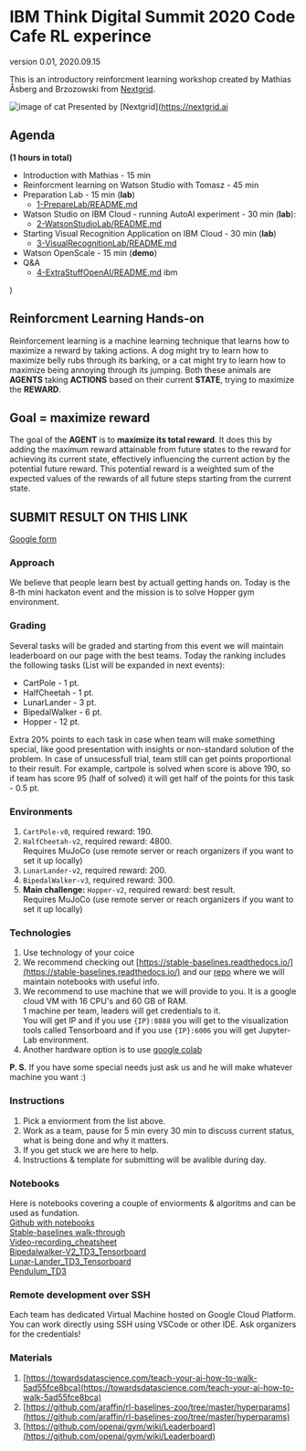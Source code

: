 # IBM Think Digital Summit 2020 Code Cafe RL experince

version 0.01, 2020.09.15

This is an introductory reinforcment learning workshop created by Mathias Åsberg and Brzozowski from [Nextgrid](https://nextgrid.ai).

![image of cat](https://nextgrid.ai/wp-content/uploads/2020/06/01_Think_Gray_1400x1400.jpg "Think")
Presented by [Nextgrid](https://nextgrid.ai

## Agenda

**(1 hours in total)**

- Introduction with Mathias - 15 min
- Reinforcment learning on Watson Studio with Tomasz - 45 min
- Preparation Lab - 15 min (**lab**)
  - [1-PrepareLab/README.md](1-PrepareLab/README.md)
- Watson Studio on IBM Cloud - running AutoAI experiment - 30 min (**lab**):
  - [2-WatsonStudioLab/README.md](2-WatsonStudioLab/README.md)
- Starting Visual Recognition Application on IBM Cloud - 30 min (**lab**)
  - [3-VisualRecognitionLab/README.md](3-VisualRecognitionLab/README.md)
- Watson OpenScale - 15 min (**demo**)
- Q&A
  - [4-ExtraStuffOpenAI/README.md](4-ExtraStuffOpenAI/README.md) ibm

)

## Reinforcment Learning Hands-on

Reinforcement learning is a machine learning technique that learns how to maximize a reward by taking actions. A dog might try to learn how to maximize belly rubs through its barking, or a cat might try to learn how to maximize being annoying through its jumping. Both these animals are **AGENTS** taking **ACTIONS** based on their current **STATE**, trying to maximize the **REWARD**.

## Goal = maximize reward

The goal of the **AGENT** is to **maximize its total reward**. It does this by adding the maximum reward attainable from future states to the reward for achieving its current state, effectively influencing the current action by the potential future reward. This potential reward is a weighted sum of the expected values of the rewards of all future steps starting from the current state.

## SUBMIT RESULT ON THIS LINK

[Google form](https://docs.google.com/forms/d/1ugf0AQbjQHyv_t04F5NynRFKKVdbic__GGveinDgTMg/edit)

### Approach

We believe that people learn best by actuall getting hands on. Today is the 8-th mini hackaton event and the mission is to solve Hopper gym environment.

### Grading

Several tasks will be graded and starting from this event we will maintain leaderboard on our page with the best teams.
Today the ranking includes the following tasks (List will be expanded in next events):

- CartPole - 1 pt.
- HalfCheetah - 1 pt.
- LunarLander - 3 pt.
- BipedalWalker - 6 pt.
- Hopper - 12 pt.

Extra 20% points to each task in case when team will make something special, like good presentation with insights or non-standard solution of the problem.
In case of unsucessfull trial, team still can get points proportional to their result.
For example, cartpole is solved when score is above 190, so if team has score 95 (half of solved) it will get half of the points for this task - 0.5 pt.

### Environments

1. `CartPole-v0`, required reward: 190.
2. `HalfCheetah-v2`, required reward: 4800.  
   Requires MuJoCo (use remote server or reach organizers if you want to set it up locally)
3. `LunarLander-v2`, required reward: 200.
4. `BipedalWalker-v3`, required reward: 300.
5. **Main challenge:** `Hopper-v2`, required reward: best result.  
   Requires MuJoCo (use remote server or reach organizers if you want to set it up locally)

### Technologies

1. Use technology of your coice
2. We recommend checking out [https://stable-baselines.readthedocs.io/](https://stable-baselines.readthedocs.io/) and our [repo](https://github.com/nextgrid/notebooks) where we will maintain notebooks with useful info.
3. We recommend to use machine that we will provide to you. It is a google cloud VM with 16 CPU's and 60 GB of RAM.  
   1 machine per team, leaders will get credentials to it.  
   You will get IP and if you use `{IP}:8888` you will get to the visualization tools called Tensorboard and if you use `{IP}:6006` you will get Jupyter-Lab environment.
4. Another hardware option is to use [google colab](https://colab.research.google.com/)

**P. S.** If you have some special needs just ask us and he will make whatever machine you want :)

### Instructions

1. Pick a enviorment from the list above.
2. Work as a team, pause for 5 min every 30 min to discuss current status, what is being done and why it matters.
3. If you get stuck we are here to help.
4. Instructions & template for submitting will be avalible during day.

### Notebooks

Here is notebooks covering a couple of enviorments & algoritms and can be used as fundation.  
 [Github with notebooks](https://github.com/nextgrid/notebooks)  
 [Stable-baselines walk-through](https://colab.research.google.com/drive/1vuBn_JJV9Xyd4O_RpCMqk8Iv_ua9Zq_N)  
 [Video-recording_cheatsheet](https://colab.research.google.com/drive/1i48t8xkoTKYO4gcR4Sn8T7bGxBy0T4OH)  
 [Bipedalwalker-V2_TD3_Tensorboard](https://colab.research.google.com/drive/1Zyn9Q_Gf3KnVIhdl9t2ond5IjJNaTriL)  
 [Lunar-Lander_TD3_Tensorboard](https://colab.research.google.com/drive/1_ZndTOt88TuXG2imZLb3ylU2C3nH9T-i)  
 [Pendulum_TD3](https://colab.research.google.com/drive/1_UhnDQE8NgSYGpUEAj0xgYI8Qvh7a6HK)

### Remote development over SSH

Each team has dedicated Virtual Machine hosted on Google Cloud Platform. You can work directly using SSH using VSCode or other IDE.
Ask organizers for the credentials!

### Materials

1. [https://towardsdatascience.com/teach-your-ai-how-to-walk-5ad55fce8bca](https://towardsdatascience.com/teach-your-ai-how-to-walk-5ad55fce8bca)
2. [https://github.com/araffin/rl-baselines-zoo/tree/master/hyperparams](https://github.com/araffin/rl-baselines-zoo/tree/master/hyperparams)
3. [https://github.com/openai/gym/wiki/Leaderboard](https://github.com/openai/gym/wiki/Leaderboard)
